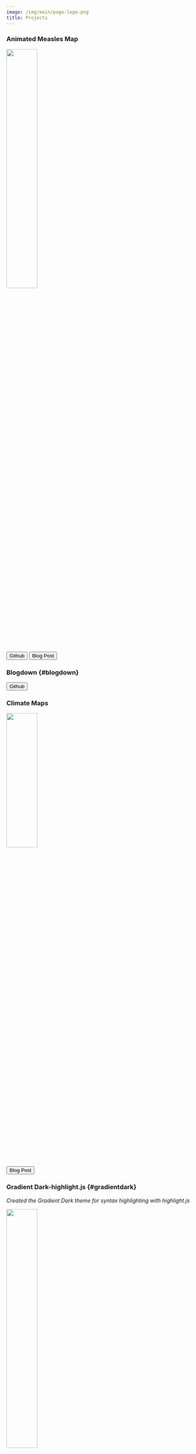 ```yaml
---
image: /img/main/page-logo.png
title: Projects
---
```

### Animated Measles Map
<p><img class="projimg" src="/img/post/measlesmap_thumb.gif" width=40%></p>
<a href="https://github.com/samiaab1990/SamiasTidyTuesdayProjects/blob/master/Week50-Disease/README.md"><button class="gitbtn"> Github <i class="fab fa-github-alt"></i></button></a>
<a href="https://samia.rbind.io/post/making-an-animated-measles-map-a-tidy-tuesday-project/"><button class="gitbtn"> Blog Post <i class="far fa-sticky-note"></i></button></a>

### Blogdown {#blogdown} 
<a href="https://github.com/samiaab1990/blogdown"><button class="gitbtn"> Github <i class="fab fa-github-alt"></i></button></a>

### Climate Maps
<p><img class="projimg" src="/img/post/climate_mapgif.gif" width=40% height=30%></p>
<a href="http://samia.rbind.io/post/australia-wildfires-a-tidy-tuesday-project-from-january-2020/"><button class="gitbtn"> Blog Post <i class="far fa-sticky-note"></i></button></a>

### Gradient Dark-highlight.js {#gradientdark}
<p><i>Created the Gradient Dark theme for syntax highlighting with highlight.js</i></p>
<p><img class="projimg" src="/img/post/GradientDarkCodeChunk.png" width=40%></p>
<a href="https://github.com/highlightjs/highlight.js/blob/master/src/styles/gradient-dark.css"><button class="gitbtn"> Github <i class="fab fa-github-alt"></i></button></a>
<a href="https://highlightjs.org/static/demo/"><button class="gitbtn"> Website <i class="fas fa-globe-americas"></i></button></a>

